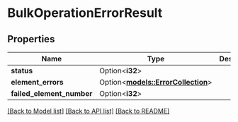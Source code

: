 # BulkOperationErrorResult

## Properties

Name | Type | Description | Notes
------------ | ------------- | ------------- | -------------
**status** | Option<**i32**> |  | [optional]
**element_errors** | Option<[**models::ErrorCollection**](ErrorCollection.md)> |  | [optional]
**failed_element_number** | Option<**i32**> |  | [optional]

[[Back to Model list]](../README.md#documentation-for-models) [[Back to API list]](../README.md#documentation-for-api-endpoints) [[Back to README]](../README.md)


